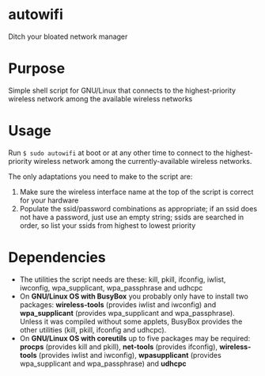 # autowifi
Ditch your bloated network manager

# Purpose
Simple shell script for GNU/Linux that connects to the highest-priority wireless network among the available wireless networks

# Usage
Run `$ sudo autowifi` at boot or at any other time to connect to the highest-priority wireless network among the currently-available wireless networks.

The only adaptations you need to make to the script are:
1. Make sure the wireless interface name at the top of the script is correct for your hardware
2. Populate the ssid/password combinations as appropriate; if an ssid does not have a password, just use an empty string; ssids are searched in order, so list your ssids from highest to lowest priority

# Dependencies
- The utilities the script needs are these: kill, pkill, ifconfig, iwlist, iwconfig, wpa_supplicant, wpa_passphrase and udhcpc
- On **GNU/Linux OS with BusyBox** you probably only have to install two packages: **wireless-tools** (provides iwlist and iwconfig) and **wpa_supplicant** (provides wpa_supplicant and wpa_passphrase). Unless it was compiled without some applets, BusyBox provides the other utilities (kill, pkill, ifconfig and udhcpc).
- On **GNU/Linux OS with coreutils** up to five packages may be required: **procps** (provides kill and pkill), **net-tools** (provides ifconfig), **wireless-tools** (provides iwlist and iwconfig), **wpasupplicant** (provides wpa_supplicant and wpa_passphrase) and **udhcpc**
